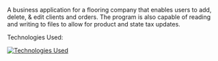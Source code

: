  A business application for a flooring company that enables users to add, delete, & edit clients and orders.
The program is also capable of reading and writing to files to allow for product and state tax updates. 

Technologies Used:

[![Technologies Used](https://skills.thijs.gg/icons?i=java,spring,git,maven)](https://skills.thijs.gg)